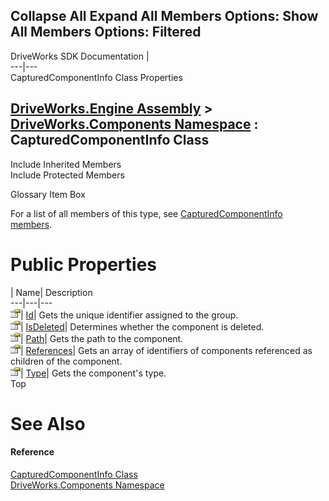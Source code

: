 Collapse All Expand All Members Options: Show All  Members Options: Filtered   
---  
DriveWorks SDK Documentation  |   
---|---  
CapturedComponentInfo Class Properties   
  
[DriveWorks.Engine Assembly](topic2156.md) > [DriveWorks.Components Namespace](topic6089.md) : CapturedComponentInfo Class  
---  
  
Include Inherited Members    
Include Protected Members    


Glossary Item Box

For a list of all members of this type, see [CapturedComponentInfo members](topic6155.md).

# Public Properties

| Name| Description  
---|---|---  
![Public Property](dotnetimages/publicProperty.gif)| [Id](topic6162.md)| Gets the unique identifier assigned to the group.   
![Public Property](dotnetimages/publicProperty.gif)| [IsDeleted](topic6163.md)| Determines whether the component is deleted.   
![Public Property](dotnetimages/publicProperty.gif)| [Path](topic6164.md)| Gets the path to the component.   
![Public Property](dotnetimages/publicProperty.gif)| [References](topic6165.md)| Gets an array of identifiers of components referenced as children of the component.   
![Public Property](dotnetimages/publicProperty.gif)| [Type](topic6166.md)| Gets the component's type.   
Top

# See Also

#### Reference

[CapturedComponentInfo Class](topic6154.md)   
[DriveWorks.Components Namespace](topic6089.md)


